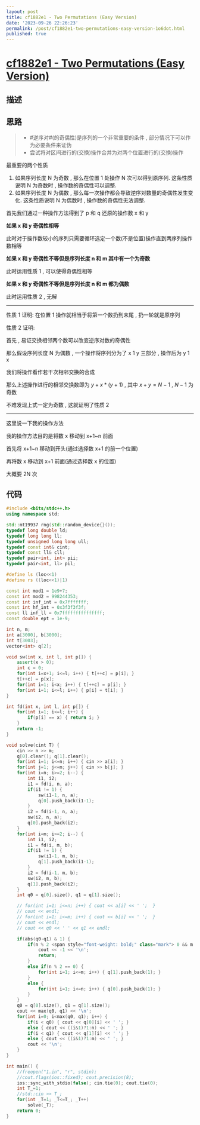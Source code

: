 ```yaml
---
layout: post
title: cf1882e1 - Two Permutations (Easy Version)
date: '2023-09-26 22:26:23'
permalink: /post/cf1882e1-two-permutations-easy-version-1o6dot.html
published: true
---
```






# [cf1882e1 - Two Permutations (Easy Version)](https://codeforces.com/contest/1882/problem/E1)

## 描述

## 思路

> * ​#逆序对#​(的奇偶性)是序列的一个非常重要的条件 , 部分情况下可以作为必要条件来证伪
> * 尝试将对区间进行的(交换)操作合并为对两个位置进行的(交换)操作

最重要的两个性质

1. 如果序列长度 N 为奇数 , 那么在位置 1 处操作 N 次可以得到原序列. 这条性质说明 N 为奇数时 , 操作数的奇偶性可以调整.
2. 如果序列长度 N 为偶数 , 那么每一次操作都会导致逆序对数量的奇偶性发生变化. 这条性质说明 N 为偶数时 , 操作数的奇偶性无法调整.

首先我们通过一种操作方法得到了 p 和 q 还原的操作数 x 和 y

**如果 x 和 y 奇偶性相等**

此时对于操作数较小的序列只需要循环选定一个数(不是位置)操作直到两序列操作数相等

**如果 x 和 y 奇偶性不等但是序列长度 n 和 m 其中有一个为奇数**​

此时运用性质 1 , 可以使得奇偶性相等

**如果 x 和 y 奇偶性不等但是序列长度 n 和 m 都为偶数**

此时运用性质 2 , 无解

---

性质 1 证明: 在位置 1 操作就相当于将第一个数扔到末尾 , 扔一轮就是原序列

性质 2 证明:

首先 , 易证交换相邻两个数可以改变逆序对数的奇偶性

那么假设序列长度 N 为偶数 , 一个操作将序列分为了 x 1 y 三部分 , 操作后为 y 1 x

我们将操作看作若干次相邻交换的合成

那么上述操作进行的相邻交换数即为 $y + x * (y+1)$ , 其中 $x+y = N-1$ , $N-1$ 为奇数

不难发现上式一定为奇数 , 这就证明了性质 2

---

这里说一下我的操作方法

我的操作方法目的是将数 x 移动到 x+1~n 前面

首先将 x+1~n 移动到开头(通过选择数 x+1 的前一个位置)

再将数 x 移动到 x+1 前面(通过选择数 x 的位置)

大概要 2N 次

## 代码

```cpp
#include <bits/stdc++.h>
using namespace std;

std::mt19937 rng(std::random_device{}());
typedef long double ld;
typedef long long ll;
typedef unsigned long long ull;
typedef const int& cint;
typedef const ll& cll;
typedef pair<int, int> pii;
typedef pair<int, ll> pil;

#define ls (loc<<1)
#define rs ((loc<<1)|1)

const int mod1 = 1e9+7;
const int mod2 = 998244353;
const int inf_int = 0x7fffffff;
const int hf_int = 0x3f3f3f3f;
const ll inf_ll = 0x7fffffffffffffff;
const double ept = 1e-9;

int n, m;
int a[3000], b[3000];
int t[3003];
vector<int> q[2];

void sw(int x, int l, int p[]) {
    assert(x > 0);
    int c = 0;
    for(int i=x+1; i<=l; i++) { t[++c] = p[i]; }
    t[++c] = p[x];
    for(int i=1; i<x; i++) { t[++c] = p[i]; }
    for(int i=1; i<=l; i++) { p[i] = t[i]; }
}

int fd(int x, int l, int p[]) {
    for(int i=1; i<=l; i++) {
        if(p[i] == x) { return i; }
    }
    return -1;
}

void solve(cint T) {
    cin >> n >> m;
    q[0].clear(); q[1].clear();
    for(int i=1; i<=n; i++) { cin >> a[i]; }
    for(int j=1; j<=m; j++) { cin >> b[j]; }
    for(int i=n; i>=2; i--) {
        int i1, i2;
        i1 = fd(i, n, a);
        if(i1 != 1) {
            sw(i1-1, n, a);
            q[0].push_back(i1-1);
        }
        i2 = fd(i-1, n, a);
        sw(i2, n, a);
        q[0].push_back(i2);
    }
    for(int i=m; i>=2; i--) {
        int i1, i2;
        i1 = fd(i, m, b);
        if(i1 != 1) {
            sw(i1-1, m, b);
            q[1].push_back(i1-1);
        }
        i2 = fd(i-1, m, b);
        sw(i2, m, b);
        q[1].push_back(i2);
    }
    int q0 = q[0].size(), q1 = q[1].size();

    // for(int i=1; i<=n; i++) { cout << a[i] << ' ';  }
    // cout << endl;
    // for(int i=1; i<=m; i++) { cout << b[i] << ' ';  }
    // cout << endl;
    // cout << q0 << ' ' << q1 << endl;

    if(abs(q0-q1) & 1) {
        if(n % 2 <span style="font-weight: bold;" class="mark"> 0 && m % 2 </span> 0) {
            cout << -1 << '\n';
            return;
        }
        else if(n % 2 == 0) {
            for(int i=1; i<=m; i++) { q[1].push_back(1); }
        }
        else {
            for(int i=1; i<=n; i++) { q[0].push_back(1); }
        }
    }
    q0 = q[0].size(), q1 = q[1].size();
    cout << max(q0, q1) << '\n';
    for(int i=0; i<max(q0, q1); i++) {
        if(i < q0) { cout << q[0][i] << ' '; }
        else { cout << ((i&1)?1:n) << ' '; }
        if(i < q1) { cout << q[1][i] << ' '; }
        else { cout << ((i&1)?1:m) << ' '; }
        cout << '\n';
    }
}

int main() {
    //freopen("1.in", "r", stdin);
    //cout.flags(ios::fixed); cout.precision(8);
    ios::sync_with_stdio(false); cin.tie(0); cout.tie(0);
    int T_=1;
    //std::cin >> T_;
    for(int _T=1; _T<=T_; _T++)
        solve(_T);
    return 0;
}
```
